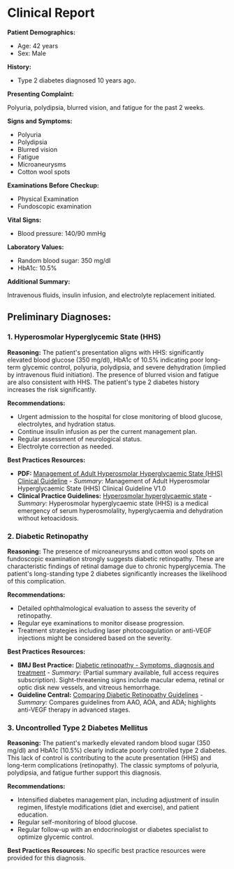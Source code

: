 # Clinical Report

**Patient Demographics:**

- Age: 42 years
- Sex: Male

**History:**

- Type 2 diabetes diagnosed 10 years ago.

**Presenting Complaint:**

Polyuria, polydipsia, blurred vision, and fatigue for the past 2 weeks.

**Signs and Symptoms:**

- Polyuria
- Polydipsia
- Blurred vision
- Fatigue
- Microaneurysms
- Cotton wool spots

**Examinations Before Checkup:**

- Physical Examination
- Fundoscopic examination

**Vital Signs:**

- Blood pressure: 140/90 mmHg

**Laboratory Values:**

- Random blood sugar: 350 mg/dl
- HbA1c: 10.5%

**Additional Summary:**

Intravenous fluids, insulin infusion, and electrolyte replacement initiated.

## Preliminary Diagnoses:

### 1. Hyperosmolar Hyperglycemic State (HHS)

**Reasoning:** The patient's presentation aligns with HHS: significantly elevated blood glucose (350 mg/dl), HbA1c of 10.5% indicating poor long-term glycemic control, polyuria, polydipsia, and severe dehydration (implied by intravenous fluid initiation). The presence of blurred vision and fatigue are also consistent with HHS. The patient's type 2 diabetes history increases the risk significantly.

**Recommendations:**

- Urgent admission to the hospital for close monitoring of blood glucose, electrolytes, and hydration status.
- Continue insulin infusion as per the current management plan.
- Regular assessment of neurological status.
- Electrolyte correction as needed.

**Best Practices Resources:**

- **PDF:** [Management of Adult Hyperosmolar Hyperglycaemic State (HHS) Clinical Guideline](https://doclibrary-rcht.cornwall.nhs.uk/DocumentsLibrary/RoyalCornwallHospitalsTrust/Clinical/EndocrineAndDiabetes/ManagementOfAdultHyperosmolarHyperglycaemicStateHHSClinicalGuideline.pdf) - _Summary:_ Management of Adult Hyperosmolar Hyperglycaemic State (HHS) Clinical Guideline V1.0
- **Clinical Practice Guidelines:** [Hyperosmolar hyperglycaemic state](https://www.rch.org.au/clinicalguide/guideline_index/Hyperosmolar_hyperglycaemic_state/) - _Summary:_ Hyperosmolar hyperglycaemic state (HHS) is a medical emergency of serum hyperosmolality, hyperglycaemia and dehydration without ketoacidosis.

### 2. Diabetic Retinopathy

**Reasoning:** The presence of microaneurysms and cotton wool spots on fundoscopic examination strongly suggests diabetic retinopathy. These are characteristic findings of retinal damage due to chronic hyperglycemia. The patient's long-standing type 2 diabetes significantly increases the likelihood of this complication.

**Recommendations:**

- Detailed ophthalmological evaluation to assess the severity of retinopathy.
- Regular eye examinations to monitor disease progression.
- Treatment strategies including laser photocoagulation or anti-VEGF injections might be considered based on the severity.

**Best Practices Resources:**

- **BMJ Best Practice:** [Diabetic retinopathy - Symptoms, diagnosis and treatment](https://bestpractice.bmj.com/topics/en-gb/532) - _Summary:_ (Partial summary available, full access requires subscription). Sight-threatening signs include macular edema, retinal or optic disk new vessels, and vitreous hemorrhage.
- **Guideline Central:** [Comparing Diabetic Retinopathy Guidelines](https://www.guidelinecentral.com/blog/diabetic-retinopathy-side-by-side/) - _Summary:_ Compares guidelines from AAO, AOA, and ADA; highlights anti-VEGF therapy in advanced stages.

### 3. Uncontrolled Type 2 Diabetes Mellitus

**Reasoning:** The patient's markedly elevated random blood sugar (350 mg/dl) and HbA1c (10.5%) clearly indicate poorly controlled type 2 diabetes. This lack of control is contributing to the acute presentation (HHS) and long-term complications (retinopathy). The classic symptoms of polyuria, polydipsia, and fatigue further support this diagnosis.

**Recommendations:**

- Intensified diabetes management plan, including adjustment of insulin regimen, lifestyle modifications (diet and exercise), and patient education.
- Regular self-monitoring of blood glucose.
- Regular follow-up with an endocrinologist or diabetes specialist to optimize glycemic control.

**Best Practices Resources:** No specific best practice resources were provided for this diagnosis.
